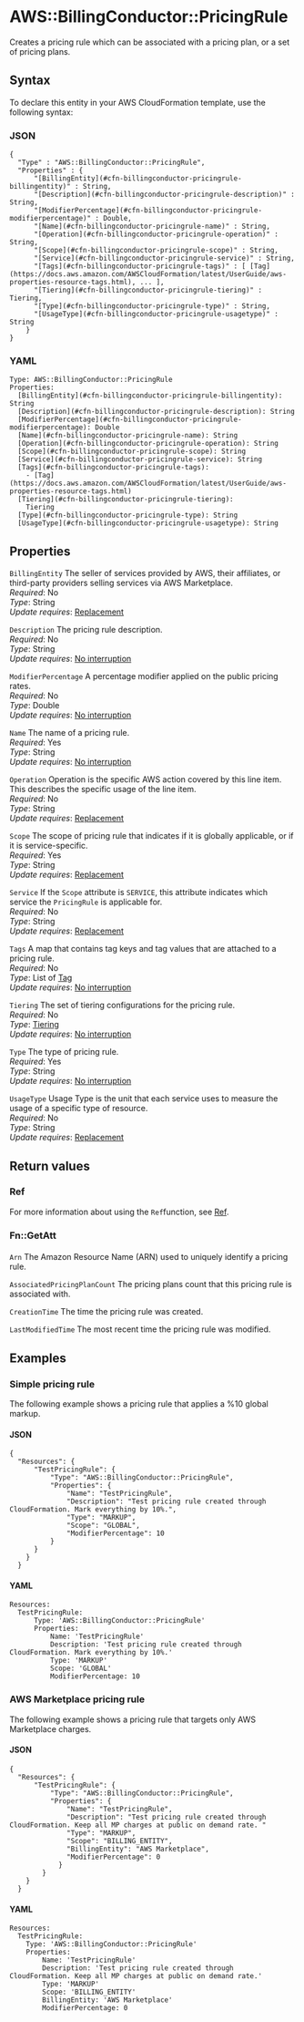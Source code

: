 # AWS::BillingConductor::PricingRule<a name="aws-resource-billingconductor-pricingrule"></a>

 Creates a pricing rule which can be associated with a pricing plan, or a set of pricing plans\.

## Syntax<a name="aws-resource-billingconductor-pricingrule-syntax"></a>

To declare this entity in your AWS CloudFormation template, use the following syntax:

### JSON<a name="aws-resource-billingconductor-pricingrule-syntax.json"></a>

```
{
  "Type" : "AWS::BillingConductor::PricingRule",
  "Properties" : {
      "[BillingEntity](#cfn-billingconductor-pricingrule-billingentity)" : String,
      "[Description](#cfn-billingconductor-pricingrule-description)" : String,
      "[ModifierPercentage](#cfn-billingconductor-pricingrule-modifierpercentage)" : Double,
      "[Name](#cfn-billingconductor-pricingrule-name)" : String,
      "[Operation](#cfn-billingconductor-pricingrule-operation)" : String,
      "[Scope](#cfn-billingconductor-pricingrule-scope)" : String,
      "[Service](#cfn-billingconductor-pricingrule-service)" : String,
      "[Tags](#cfn-billingconductor-pricingrule-tags)" : [ [Tag](https://docs.aws.amazon.com/AWSCloudFormation/latest/UserGuide/aws-properties-resource-tags.html), ... ],
      "[Tiering](#cfn-billingconductor-pricingrule-tiering)" : Tiering,
      "[Type](#cfn-billingconductor-pricingrule-type)" : String,
      "[UsageType](#cfn-billingconductor-pricingrule-usagetype)" : String
    }
}
```

### YAML<a name="aws-resource-billingconductor-pricingrule-syntax.yaml"></a>

```
Type: AWS::BillingConductor::PricingRule
Properties: 
  [BillingEntity](#cfn-billingconductor-pricingrule-billingentity): String
  [Description](#cfn-billingconductor-pricingrule-description): String
  [ModifierPercentage](#cfn-billingconductor-pricingrule-modifierpercentage): Double
  [Name](#cfn-billingconductor-pricingrule-name): String
  [Operation](#cfn-billingconductor-pricingrule-operation): String
  [Scope](#cfn-billingconductor-pricingrule-scope): String
  [Service](#cfn-billingconductor-pricingrule-service): String
  [Tags](#cfn-billingconductor-pricingrule-tags): 
    - [Tag](https://docs.aws.amazon.com/AWSCloudFormation/latest/UserGuide/aws-properties-resource-tags.html)
  [Tiering](#cfn-billingconductor-pricingrule-tiering): 
    Tiering
  [Type](#cfn-billingconductor-pricingrule-type): String
  [UsageType](#cfn-billingconductor-pricingrule-usagetype): String
```

## Properties<a name="aws-resource-billingconductor-pricingrule-properties"></a>

`BillingEntity`  <a name="cfn-billingconductor-pricingrule-billingentity"></a>
 The seller of services provided by AWS, their affiliates, or third\-party providers selling services via AWS Marketplace\.   
*Required*: No  
*Type*: String  
*Update requires*: [Replacement](https://docs.aws.amazon.com/AWSCloudFormation/latest/UserGuide/using-cfn-updating-stacks-update-behaviors.html#update-replacement)

`Description`  <a name="cfn-billingconductor-pricingrule-description"></a>
 The pricing rule description\.   
*Required*: No  
*Type*: String  
*Update requires*: [No interruption](https://docs.aws.amazon.com/AWSCloudFormation/latest/UserGuide/using-cfn-updating-stacks-update-behaviors.html#update-no-interrupt)

`ModifierPercentage`  <a name="cfn-billingconductor-pricingrule-modifierpercentage"></a>
 A percentage modifier applied on the public pricing rates\.   
*Required*: No  
*Type*: Double  
*Update requires*: [No interruption](https://docs.aws.amazon.com/AWSCloudFormation/latest/UserGuide/using-cfn-updating-stacks-update-behaviors.html#update-no-interrupt)

`Name`  <a name="cfn-billingconductor-pricingrule-name"></a>
 The name of a pricing rule\.   
*Required*: Yes  
*Type*: String  
*Update requires*: [No interruption](https://docs.aws.amazon.com/AWSCloudFormation/latest/UserGuide/using-cfn-updating-stacks-update-behaviors.html#update-no-interrupt)

`Operation`  <a name="cfn-billingconductor-pricingrule-operation"></a>
Operation is the specific AWS action covered by this line item\. This describes the specific usage of the line item\.  
*Required*: No  
*Type*: String  
*Update requires*: [Replacement](https://docs.aws.amazon.com/AWSCloudFormation/latest/UserGuide/using-cfn-updating-stacks-update-behaviors.html#update-replacement)

`Scope`  <a name="cfn-billingconductor-pricingrule-scope"></a>
 The scope of pricing rule that indicates if it is globally applicable, or if it is service\-specific\.   
*Required*: Yes  
*Type*: String  
*Update requires*: [Replacement](https://docs.aws.amazon.com/AWSCloudFormation/latest/UserGuide/using-cfn-updating-stacks-update-behaviors.html#update-replacement)

`Service`  <a name="cfn-billingconductor-pricingrule-service"></a>
 If the `Scope` attribute is `SERVICE`, this attribute indicates which service the `PricingRule` is applicable for\.   
*Required*: No  
*Type*: String  
*Update requires*: [Replacement](https://docs.aws.amazon.com/AWSCloudFormation/latest/UserGuide/using-cfn-updating-stacks-update-behaviors.html#update-replacement)

`Tags`  <a name="cfn-billingconductor-pricingrule-tags"></a>
A map that contains tag keys and tag values that are attached to a pricing rule\.  
*Required*: No  
*Type*: List of [Tag](https://docs.aws.amazon.com/AWSCloudFormation/latest/UserGuide/aws-properties-resource-tags.html)  
*Update requires*: [No interruption](https://docs.aws.amazon.com/AWSCloudFormation/latest/UserGuide/using-cfn-updating-stacks-update-behaviors.html#update-no-interrupt)

`Tiering`  <a name="cfn-billingconductor-pricingrule-tiering"></a>
The set of tiering configurations for the pricing rule\.  
*Required*: No  
*Type*: [Tiering](aws-properties-billingconductor-pricingrule-tiering.md)  
*Update requires*: [No interruption](https://docs.aws.amazon.com/AWSCloudFormation/latest/UserGuide/using-cfn-updating-stacks-update-behaviors.html#update-no-interrupt)

`Type`  <a name="cfn-billingconductor-pricingrule-type"></a>
 The type of pricing rule\.   
*Required*: Yes  
*Type*: String  
*Update requires*: [No interruption](https://docs.aws.amazon.com/AWSCloudFormation/latest/UserGuide/using-cfn-updating-stacks-update-behaviors.html#update-no-interrupt)

`UsageType`  <a name="cfn-billingconductor-pricingrule-usagetype"></a>
Usage Type is the unit that each service uses to measure the usage of a specific type of resource\.  
*Required*: No  
*Type*: String  
*Update requires*: [Replacement](https://docs.aws.amazon.com/AWSCloudFormation/latest/UserGuide/using-cfn-updating-stacks-update-behaviors.html#update-replacement)

## Return values<a name="aws-resource-billingconductor-pricingrule-return-values"></a>

### Ref<a name="aws-resource-billingconductor-pricingrule-return-values-ref"></a>

For more information about using the `Ref`function, see [Ref](https://docs.aws.amazon.com/AWSCloudFormation/latest/UserGuide/intrinsic-function-reference-ref.html)\.

### Fn::GetAtt<a name="aws-resource-billingconductor-pricingrule-return-values-fn--getatt"></a>

#### <a name="aws-resource-billingconductor-pricingrule-return-values-fn--getatt-fn--getatt"></a>

`Arn`  <a name="Arn-fn::getatt"></a>
 The Amazon Resource Name \(ARN\) used to uniquely identify a pricing rule\. 

`AssociatedPricingPlanCount`  <a name="AssociatedPricingPlanCount-fn::getatt"></a>
 The pricing plans count that this pricing rule is associated with\. 

`CreationTime`  <a name="CreationTime-fn::getatt"></a>
 The time the pricing rule was created\. 

`LastModifiedTime`  <a name="LastModifiedTime-fn::getatt"></a>
 The most recent time the pricing rule was modified\. 

## Examples<a name="aws-resource-billingconductor-pricingrule--examples"></a>



### Simple pricing rule<a name="aws-resource-billingconductor-pricingrule--examples--Simple_pricing_rule"></a>

The following example shows a pricing rule that applies a %10 global markup\.

#### JSON<a name="aws-resource-billingconductor-pricingrule--examples--Simple_pricing_rule--json"></a>

```
{
  "Resources": {
      "TestPricingRule": {
          "Type": "AWS::BillingConductor::PricingRule",
          "Properties": {
              "Name": "TestPricingRule",
              "Description": "Test pricing rule created through CloudFormation. Mark everything by 10%.",
              "Type": "MARKUP",
              "Scope": "GLOBAL",
              "ModifierPercentage": 10
          }
      }
    }
  }
```

#### YAML<a name="aws-resource-billingconductor-pricingrule--examples--Simple_pricing_rule--yaml"></a>

```
Resources:
  TestPricingRule:
      Type: 'AWS::BillingConductor::PricingRule'
      Properties:
          Name: 'TestPricingRule'
          Description: 'Test pricing rule created through CloudFormation. Mark everything by 10%.'
          Type: 'MARKUP'
          Scope: 'GLOBAL'
          ModifierPercentage: 10
```

### AWS Marketplace pricing rule<a name="aws-resource-billingconductor-pricingrule--examples--_pricing_rule"></a>

The following example shows a pricing rule that targets only AWS Marketplace charges\.

#### JSON<a name="aws-resource-billingconductor-pricingrule--examples--_pricing_rule--json"></a>

```
{
  "Resources": {
      "TestPricingRule": {
          "Type": "AWS::BillingConductor::PricingRule",
          "Properties": {
              "Name": "TestPricingRule",
              "Description": "Test pricing rule created through CloudFormation. Keep all MP charges at public on demand rate. "
              "Type": "MARKUP",
              "Scope": "BILLING_ENTITY",
              "BillingEntity": "AWS Marketplace",
              "ModifierPercentage": 0
            }
        }
    }
  }
```

#### YAML<a name="aws-resource-billingconductor-pricingrule--examples--_pricing_rule--yaml"></a>

```
Resources:
  TestPricingRule:
    Type: 'AWS::BillingConductor::PricingRule'
    Properties:
        Name: 'TestPricingRule'
        Description: 'Test pricing rule created through CloudFormation. Keep all MP charges at public on demand rate.'
        Type: 'MARKUP'
        Scope: 'BILLING_ENTITY'
        BillingEntity: 'AWS Marketplace'
        ModifierPercentage: 0
```